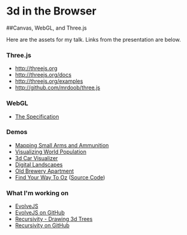 3d in the Browser
===================================
##Canvas, WebGL, and Three.js

Here are the assets for my talk. Links from the presentation are below.

### Three.js
- http://threejs.org
- http://threejs.org/docs
- http://threejs.org/examples
- http://github.com/mrdoob/three.js

### WebGL
- [The Specification](http://www.khronos.org/registry/webgl/specs/latest/1.0/)

### Demos
- [Mapping Small Arms and Ammunition](http://workshop.chromeexperiments.com/projects/armsglobe/)
- [Visualizing World Population](http://data-arts.appspot.com/globe/)
- [3d Car Visualizer](http://carvisualizer.plus360degrees.com/threejs/)
- [Digital Landscapes](www.littleworkshop.fr/landscapes)
- [Old Brewery Apartment](http://www.shapespark.com/formikodesign/old-brewery-apartment/)
- [Find Your Way To Oz](www.findyourwaytooz.com/storm/) ([Source Code](https://code.google.com/p/oz-experiment/))

### What I'm working on
- [EvolveJS](http://evolvejs.com/)
- [EvolveJS on GitHub](https://github.com/tatumcreative/evolvejs)
- [Recursivity - Drawing 3d Trees](http://gregtatum.com/poems/recursive/5/)
- [Recursivity on GitHub](https://github.com/TatumCreative/Recursivity)

